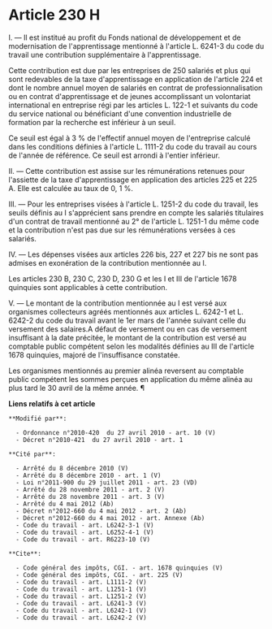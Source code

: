 # Article 230 H

I. ― Il est institué au profit du Fonds national de développement et de modernisation de l'apprentissage mentionné à
l'article L. 6241-3 du code du travail une contribution supplémentaire à l'apprentissage. 

Cette contribution est due par les entreprises de 250 salariés et plus qui sont redevables de la taxe d'apprentissage en
application de l'article 224 et dont le nombre annuel moyen de salariés en contrat de professionnalisation ou en contrat
d'apprentissage et de jeunes accomplissant un volontariat international en entreprise régi par les articles L. 122-1 et
suivants du code du service national ou bénéficiant d'une convention industrielle de formation par la recherche est inférieur
à un seuil. 

Ce seuil est égal à 3 % de l'effectif annuel moyen de l'entreprise calculé dans les conditions définies à l'article L. 1111-2
du code du travail au cours de l'année de référence. Ce seuil est arrondi à l'entier inférieur. 

II. ― Cette contribution est assise sur les rémunérations retenues pour l'assiette de la taxe d'apprentissage en application
des articles 225 et 225 A. Elle est calculée au taux de 0, 1 %. 

III. ― Pour les entreprises visées à l'article L. 1251-2 du code du travail, les seuils définis au I s'apprécient sans
prendre en compte les salariés titulaires d'un contrat de travail mentionné au 2° de l'article L. 1251-1 du même code et la
contribution n'est pas due sur les rémunérations versées à ces salariés. 

IV. ― Les dépenses visées aux articles 226 bis, 227 et 227 bis ne sont pas admises en exonération de la contribution
mentionnée au I. 

Les articles 230 B, 230 C, 230 D, 230 G et les I et III de l'article 1678 quinquies sont applicables à cette contribution.

V. ― Le montant de la contribution mentionnée au I est versé aux organismes collecteurs agréés mentionnés aux articles L.
6242-1 et L. 6242-2 du code du travail avant le 1er mars de l'année suivant celle du versement des salaires.A défaut de
versement ou en cas de versement insuffisant à la date précitée, le montant de la contribution est versé au comptable public
compétent selon les modalités définies au III de l'article 1678 quinquies, majoré de l'insuffisance constatée. 

Les organismes mentionnés au premier alinéa reversent au comptable public compétent les sommes perçues en application du même
alinéa au plus tard le 30 avril de la même année. ¶

**Liens relatifs à cet article**

	**Modifié par**:

	  - Ordonnance n°2010-420  du 27 avril 2010 - art. 10 (V)
	  - Décret n°2010-421  du 27 avril 2010 - art. 1

	**Cité par**:

	  - Arrêté du 8 décembre 2010 (V)
	  - Arrêté du 8 décembre 2010 - art. 1 (V)
	  - Loi n°2011-900 du 29 juillet 2011 - art. 23 (VD)
	  - Arrêté du 28 novembre 2011 - art. 2 (V)
	  - Arrêté du 28 novembre 2011 - art. 3 (V)
	  - Arrêté du 4 mai 2012 (Ab)
	  - Décret n°2012-660 du 4 mai 2012 - art. 2 (Ab)
	  - Décret n°2012-660 du 4 mai 2012 - art. Annexe (Ab)
	  - Code du travail - art. L6242-3-1 (V)
	  - Code du travail - art. L6252-4-1 (V)
	  - Code du travail - art. R6223-10 (V)

	**Cite**:

	  - Code général des impôts, CGI. - art. 1678 quinquies (V)
	  - Code général des impôts, CGI. - art. 225 (V)
	  - Code du travail - art. L1111-2 (V)
	  - Code du travail - art. L1251-1 (V)
	  - Code du travail - art. L1251-2 (V)
	  - Code du travail - art. L6241-3 (V)
	  - Code du travail - art. L6242-1 (V)
	  - Code du travail - art. L6242-2 (V)
